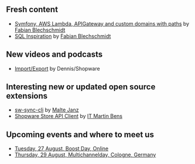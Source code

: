 ## Fresh content

* [Symfony, AWS Lambda, APIGateway and custom domains with paths](https://winkelwagen.de/2024/07/04/symfony-aws-lambda-apigateway-and-custom-domains-with-paths/) by [Fabian Blechschmidt](https://winkelwagen.de/author/fabianblechschmidt/)
* [SQL Inspiration](https://winkelwagen.de/2024/07/02/sql-inspiration/) by [Fabian Blechschmidt](https://winkelwagen.de/author/fabianblechschmidt/)

## New videos and podcasts

* [Import/Export](https://www.youtube.com/watch?v=ZRzmm79eLvY) by Dennis/Shopware

## Interesting new or updated open source extensions

* [sw-sync-cli](https://github.com/shopware/sw-sync-cli) by [Malte Janz](https://github.com/MalteJanz)
* [Shopware Store API Client](https://github.com/it-bens/shopware-store-api-client) by [IT Martin Bens](https://github.com/it-bens)


## Upcoming events and where to meet us

* [Tuesday, 27 August, Boost Day, Online](https://ecommerce.shopware.com/boost-days)
* [Thursday, 29 August, Multichannelday, Cologne, Germany](https://multichannelday.de/)


